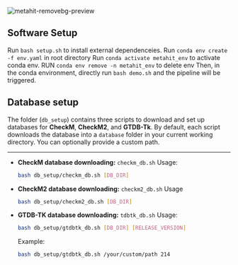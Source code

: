 ![metahit-removebg-preview](https://github.com/user-attachments/assets/205507ac-2766-470e-9c6d-2ddebc279f74)


## Software Setup
Run `bash setup.sh` to install external dependenceies.
Run `conda env create -f env.yaml` in root directory
Run `conda activate metahit_env` to activate conda env.
RUN `conda env remove -n metahit_env` to delete env
Then, in the conda environment, directly run `bash demo.sh` and the pipeline will be triggered.


## Database setup

The folder (`db_setup`) contains three scripts to download and set up databases for **CheckM**, **CheckM2**, and **GTDB-Tk**. By default, each script downloads the database into a `database` folder in your current working directory. You can optionally provide a custom path.

---


- **CheckM database downloading:** `checkm_db.sh`
  Usage:
  ```bash
  bash db_setup/checkm_db.sh [DB_DIR]
  ```

- **CheckM2 database downloading:** `checkm2_db.sh`
  Usage
  ```bash
  bash db_setup/checkm2_db.sh [DB_DIR]
  ```

- **GTDB-TK database downloading:** `tdbtk_db.sh`
  Usage:
  ```bash
  bash db_setup/gtdbtk_db.sh [DB_DIR] [RELEASE_VERSION]
  ```
  Example:
  ```bash
  bash db_setup/gtdbtk_db.sh /your/custom/path 214
  ```